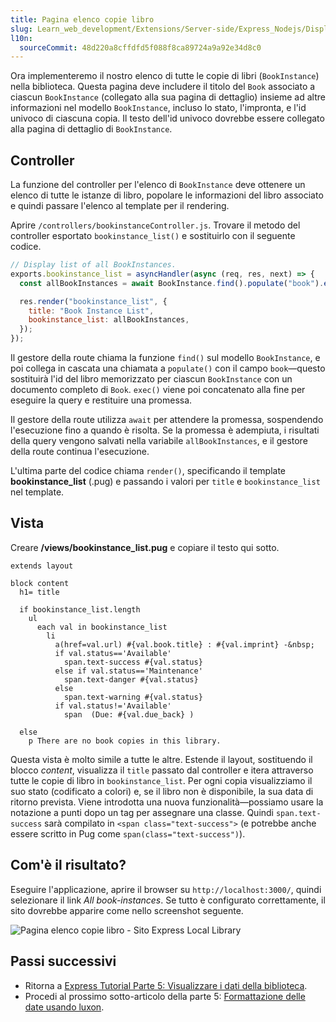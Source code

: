 ```yaml
---
title: Pagina elenco copie libro
slug: Learn_web_development/Extensions/Server-side/Express_Nodejs/Displaying_data/BookInstance_list_page
l10n:
  sourceCommit: 48d220a8cffdfd5f088f8ca89724a9a92e34d8c0
---
```


Ora implementeremo il nostro elenco di tutte le copie di libri (`BookInstance`) nella biblioteca. Questa pagina deve includere il titolo del `Book` associato a ciascun `BookInstance` (collegato alla sua pagina di dettaglio) insieme ad altre informazioni nel modello `BookInstance`, incluso lo stato, l'impronta, e l'id univoco di ciascuna copia. Il testo dell'id univoco dovrebbe essere collegato alla pagina di dettaglio di `BookInstance`.

## Controller

La funzione del controller per l'elenco di `BookInstance` deve ottenere un elenco di tutte le istanze di libro, popolare le informazioni del libro associato e quindi passare l'elenco al template per il rendering.

Aprire `/controllers/bookinstanceController.js`.
Trovare il metodo del controller esportato `bookinstance_list()` e sostituirlo con il seguente codice.

```js
// Display list of all BookInstances.
exports.bookinstance_list = asyncHandler(async (req, res, next) => {
  const allBookInstances = await BookInstance.find().populate("book").exec();

  res.render("bookinstance_list", {
    title: "Book Instance List",
    bookinstance_list: allBookInstances,
  });
});
```

Il gestore della route chiama la funzione `find()` sul modello `BookInstance`, e poi collega in cascata una chiamata a `populate()` con il campo `book`—questo sostituirà l'id del libro memorizzato per ciascun `BookInstance` con un documento completo di `Book`.
`exec()` viene poi concatenato alla fine per eseguire la query e restituire una promessa.

Il gestore della route utilizza `await` per attendere la promessa, sospendendo l'esecuzione fino a quando è risolta.
Se la promessa è adempiuta, i risultati della query vengono salvati nella variabile `allBookInstances`, e il gestore della route continua l'esecuzione.

L'ultima parte del codice chiama `render()`, specificando il template **bookinstance_list** (.pug) e passando i valori per `title` e `bookinstance_list` nel template.

## Vista

Creare **/views/bookinstance_list.pug** e copiare il testo qui sotto.

```pug
extends layout

block content
  h1= title

  if bookinstance_list.length
    ul
      each val in bookinstance_list
        li
          a(href=val.url) #{val.book.title} : #{val.imprint} -&nbsp;
          if val.status=='Available'
            span.text-success #{val.status}
          else if val.status=='Maintenance'
            span.text-danger #{val.status}
          else
            span.text-warning #{val.status}
          if val.status!='Available'
            span  (Due: #{val.due_back} )

  else
    p There are no book copies in this library.
```

Questa vista è molto simile a tutte le altre. Estende il layout, sostituendo il blocco _content_, visualizza il `title` passato dal controller e itera attraverso tutte le copie di libro in `bookinstance_list`. Per ogni copia visualizziamo il suo stato (codificato a colori) e, se il libro non è disponibile, la sua data di ritorno prevista. Viene introdotta una nuova funzionalità—possiamo usare la notazione a punti dopo un tag per assegnare una classe. Quindi `span.text-success` sarà compilato in `<span class="text-success">` (e potrebbe anche essere scritto in Pug come `span(class="text-success")`).

## Com'è il risultato?

Eseguire l'applicazione, aprire il browser su `http://localhost:3000/`, quindi selezionare il link _All book-instances_. Se tutto è configurato correttamente, il sito dovrebbe apparire come nello screenshot seguente.

![Pagina elenco copie libro - Sito Express Local Library](locallibary_express_bookinstance_list.png)

## Passi successivi

- Ritorna a [Express Tutorial Parte 5: Visualizzare i dati della biblioteca](/it/docs/Learn_web_development/Extensions/Server-side/Express_Nodejs/Displaying_data).
- Procedi al prossimo sotto-articolo della parte 5: [Formattazione delle date usando luxon](/it/docs/Learn_web_development/Extensions/Server-side/Express_Nodejs/Displaying_data/Date_formatting_using_moment).
